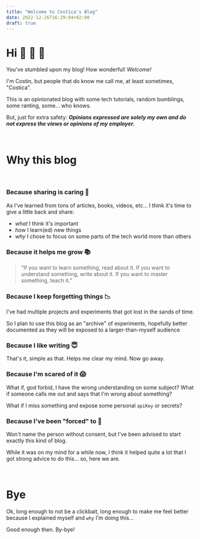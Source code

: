 ```yaml
---
title: "Welcome to Costica's Blog"
date: 2022-12-26T16:29:04+02:00
draft: true
---
```

# Hi :wave: :wave: :wave:

You've stumbled upon my blog! How wonderful! _Welcome!_

I'm Costin, but people that do know me call me, at least sometimes, "Costica". 

This is an opinionated blog with some tech tutorials, random bumblings, some ranting, some... who knows.

But, just for extra safety: **_Opinions expressed are solely my own and do not express the views or opinions of my employer._**

&nbsp;

# Why this blog
&nbsp;

### Because sharing is caring :gift:
As I've learned from tons of articles, books, videos, etc... I think it's time to give a little back and share: 
* _what_ I think it's important
* _how_ I learn(ed) new things
* _why_ I chose to focus on some parts of the tech world more than others

### Because it helps me grow :books:
> “If you want to learn something, read about it. If you want to understand something, write about it. If you want to master something, teach it.”

### Because I keep forgetting things :chart_with_downwards_trend:
I've had multiple projects and experiments that got lost in the sands of time. 

So I plan to use this blog as an "archive" of experiments, hopefully better documented as they will be exposed to a larger-than-myself audience

### Because I like writing :innocent:
That's it, simple as that. Helps me clear my mind. Now go away.

### Because I'm scared of it :scream:
What if, god forbid, I have the wrong understanding on some subject? What if someone calls me out and says that I'm wrong about something?

What if I miss something and expose some personal `apiKey` or secrets? 

### Because I've been "forced" to :muscle:
Won't name the person without consent, but I've been advised to start exactly this kind of blog. 

While it was on my mind for a while now, I think it helped quite a lot that I got strong advice to do this... so, here we are. 


&nbsp;

# Bye 
Ok, long enough to not be a clickbait, long enough to make me feel better because I explained myself and `why` I'm doing this... 

Good enough then. By-bye! 

